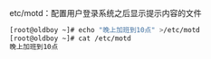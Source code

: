 etc/motd：配置用户登录系统之后显示提示内容的文件

```bash
[root@oldboy ~]# echo "晚上加班到10点" >/etc/motd 
[root@oldboy ~]# cat /etc/motd
晚上加班到10点
```

